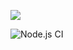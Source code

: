 <a href="https://codeclimate.com/github/Jorah-M/frontend-project-lvl1/maintainability"><img src="https://api.codeclimate.com/v1/badges/c65b211c19999419e657/maintainability" /></a>

![Node.js CI](https://github.com/Jorah-M/frontend-project-lvl1/workflows/Node.js%20CI/badge.svg)